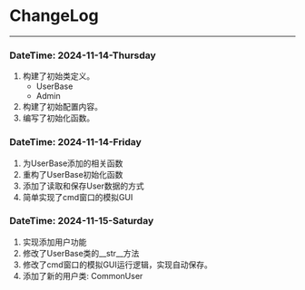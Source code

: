 # ChangeLog 

---

### DateTime: 2024-11-14-Thursday

1. 构建了初始类定义。 
   * UserBase
   * Admin
2. 构建了初始配置内容。
3. 编写了初始化函数。

### DateTime: 2024-11-14-Friday

1. 为UserBase添加的相关函数
2. 重构了UserBase初始化函数
3. 添加了读取和保存User数据的方式
4. 简单实现了cmd窗口的模拟GUI

### DateTime: 2024-11-15-Saturday

1. 实现添加用户功能
2. 修改了UserBase类的__str__方法
3. 修改了cmd窗口的模拟GUI运行逻辑，实现自动保存。
4. 添加了新的用户类: CommonUser